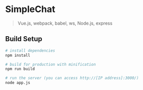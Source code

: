 # SimpleChat

> Vue.js, webpack, babel, ws, Node.js, express

## Build Setup

``` bash
# install dependencies
npm install

# build for production with minification
npm run build

# run the server (you can access http://[IP address]:3000/)
node app.js

```